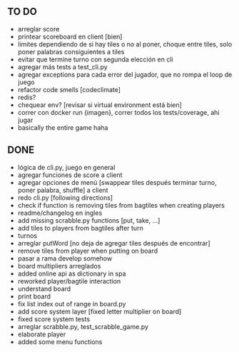 ## TO DO
- arreglar score
- printear scoreboard en client [bien]
- limites dependiendo de si hay tiles o no al poner, choque entre tiles, solo poner palabras consiguientes a tiles
- evitar que termine turno con segunda elección en cli
- agregar más tests a test_cli.py
- agregar exceptions para cada error del jugador, que no rompa el loop de juego
- refactor code smells [codeclimate]
- redis?
- chequear env? [revisar si virtual environment está bien]
- correr con docker run {imagen}, correr todos los tests/coverage, ahi jugar
- basically the entire game haha
 
## DONE
- lógica de cli.py, juego en general
- agregar funciones de score a client
- agregar opciones de menú [swappear tiles después terminar turno, poner palabra, shuffle] a client
- redo cli.py [following directions] 
- check if function is removing tiles from bagtiles when creating players 
- readme/changelog en ingles
- add missing scrabble.py functions [put, take, ...]
- add tiles to players from bagtiles after turn
- turnos
- arreglar putWord [no deja de agregar tiles después de encontrar]
- remove tiles from player when putting on board
- pasar a rama develop somehow
- board multipliers arreglados
- added online api as dictionary in spa
- reworked player/bagtile interaction
- understand board
- print board
- fix list index out of range in board.py 
- add score system layer [fixed letter multiplier on board]
- fixed score system tests
- arreglar scrabble.py, test_scrabble_game.py
- elaborate player
- added some menu functions
